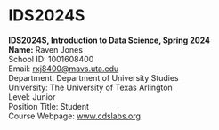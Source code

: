 # IDS2024S

**IDS2024S, Introduction to Data Science, Spring 2024**  
**Name:** Raven Jones  
School ID: 1001608400  
Email: rxj8400@mavs.uta.edu    
Department: Department of University Studies  
University: The University of Texas Arlington  
Level: Junior    
Position Title: Student  
Course Webpage: www.cdslabs.org  

